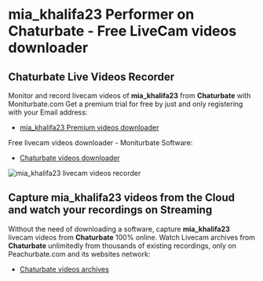 # mia_khalifa23 Performer on Chaturbate - Free LiveCam videos downloader

## Chaturbate Live Videos Recorder

Monitor and record livecam videos of **mia_khalifa23** from **Chaturbate** with Moniturbate.com
Get a premium trial for free by just and only registering with your Email address:
* [mia_khalifa23 Premium videos downloader](https://moniturbate.com/request-demo-licence-key.html)

Free livecam videos downloader - Moniturbate Software:
* [Chaturbate videos downloader](https://moniturbate.com/moniturbate-download-software.html)

![mia_khalifa23 livecam videos recorder](https://peachurnet.com/templates/moniturbate-software.png)


## Capture mia_khalifa23 videos from the Cloud and watch your recordings on Streaming

Without the need of downloading a software, capture **mia_khalifa23** livecam videos from **Chaturbate** 100% online.
Watch Livecam archives from **Chaturbate** unlimitedly from thousands of existing recordings, only on Peachurbate.com and its websites network:
* [Chaturbate videos archives](https://peachurnet.com/)
